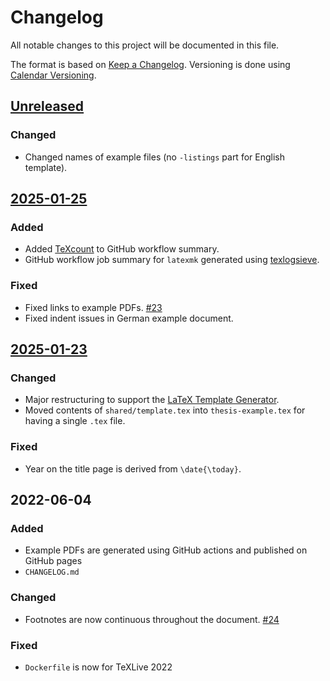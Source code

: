 # Changelog

All notable changes to this project will be documented in this file.

The format is based on [Keep a Changelog](http://keepachangelog.com/).
Versioning is done using [Calendar Versioning](https://calver.org/).

## [Unreleased]

### Changed

- Changed names of example files (no `-listings` part for English template).

## [2025-01-25]

### Added

- Added [TeXcount](https://app.uio.no/ifi/texcount/index.html) to GitHub workflow summary.
- GitHub workflow job summary for `latexmk` generated using [texlogsieve](https://ctan.org/pkg/texlogsieve).

### Fixed

- Fixed links to example PDFs. [#23](https://github.com/latextemplates/uni-stuttgart-dissertation-template/issues/23)
- Fixed indent issues in German example document.

## [2025-01-23]

### Changed

- Major restructuring to support the [LaTeX Template Generator](https://github.com/latextemplates/generator-latex-template).
- Moved contents of `shared/template.tex` into `thesis-example.tex` for having a single `.tex` file.

### Fixed

- Year on the title page is derived from `\date{\today}`.

## 2022-06-04

### Added

- Example PDFs are generated using GitHub actions and published on GitHub pages
- `CHANGELOG.md`

### Changed

- Footnotes are now continuous throughout the document. [#24](https://github.com/latextemplates/uni-stuttgart-dissertation-template/issues/24)

### Fixed

- `Dockerfile` is now for TeXLive 2022

[Unreleased]: https://github.com/latextemplates/uni-stuttgart-dissertation-template/compare/2025-01-25...main
[2025-01-25]: https://github.com/latextemplates/uni-stuttgart-dissertation-template/compare/2025-01-23...2025-01-25
[2025-01-23]: https://github.com/latextemplates/uni-stuttgart-dissertation-template/compare/2022-06-04...2025-01-23

<!-- markdownlint-disable-file MD013 MD024 CHANGELOG-RULE-003 -->
